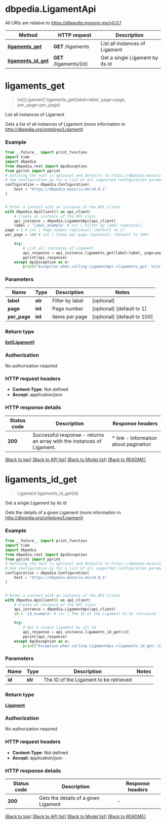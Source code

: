 # dbpedia.LigamentApi

All URIs are relative to *https://dbpedia.mosorio.me/v0.0.1*

Method | HTTP request | Description
------------- | ------------- | -------------
[**ligaments_get**](LigamentApi.md#ligaments_get) | **GET** /ligaments | List all instances of Ligament
[**ligaments_id_get**](LigamentApi.md#ligaments_id_get) | **GET** /ligaments/{id} | Get a single Ligament by its id


# **ligaments_get**
> list[Ligament] ligaments_get(label=label, page=page, per_page=per_page)

List all instances of Ligament

Gets a list of all instances of Ligament (more information in http://dbpedia.org/ontology/Ligament)

### Example

```python
from __future__ import print_function
import time
import dbpedia
from dbpedia.rest import ApiException
from pprint import pprint
# Defining the host is optional and defaults to https://dbpedia.mosorio.me/v0.0.1
# See configuration.py for a list of all supported configuration parameters.
configuration = dbpedia.Configuration(
    host = "https://dbpedia.mosorio.me/v0.0.1"
)


# Enter a context with an instance of the API client
with dbpedia.ApiClient() as api_client:
    # Create an instance of the API class
    api_instance = dbpedia.LigamentApi(api_client)
    label = 'label_example' # str | Filter by label (optional)
page = 1 # int | Page number (optional) (default to 1)
per_page = 100 # int | Items per page (optional) (default to 100)

    try:
        # List all instances of Ligament
        api_response = api_instance.ligaments_get(label=label, page=page, per_page=per_page)
        pprint(api_response)
    except ApiException as e:
        print("Exception when calling LigamentApi->ligaments_get: %s\n" % e)
```

### Parameters

Name | Type | Description  | Notes
------------- | ------------- | ------------- | -------------
 **label** | **str**| Filter by label | [optional] 
 **page** | **int**| Page number | [optional] [default to 1]
 **per_page** | **int**| Items per page | [optional] [default to 100]

### Return type

[**list[Ligament]**](Ligament.md)

### Authorization

No authorization required

### HTTP request headers

 - **Content-Type**: Not defined
 - **Accept**: application/json

### HTTP response details
| Status code | Description | Response headers |
|-------------|-------------|------------------|
**200** | Successful response - returns an array with the instances of Ligament. |  * link - Information about pagination <br>  |

[[Back to top]](#) [[Back to API list]](../README.md#documentation-for-api-endpoints) [[Back to Model list]](../README.md#documentation-for-models) [[Back to README]](../README.md)

# **ligaments_id_get**
> Ligament ligaments_id_get(id)

Get a single Ligament by its id

Gets the details of a given Ligament (more information in http://dbpedia.org/ontology/Ligament)

### Example

```python
from __future__ import print_function
import time
import dbpedia
from dbpedia.rest import ApiException
from pprint import pprint
# Defining the host is optional and defaults to https://dbpedia.mosorio.me/v0.0.1
# See configuration.py for a list of all supported configuration parameters.
configuration = dbpedia.Configuration(
    host = "https://dbpedia.mosorio.me/v0.0.1"
)


# Enter a context with an instance of the API client
with dbpedia.ApiClient() as api_client:
    # Create an instance of the API class
    api_instance = dbpedia.LigamentApi(api_client)
    id = 'id_example' # str | The ID of the Ligament to be retrieved

    try:
        # Get a single Ligament by its id
        api_response = api_instance.ligaments_id_get(id)
        pprint(api_response)
    except ApiException as e:
        print("Exception when calling LigamentApi->ligaments_id_get: %s\n" % e)
```

### Parameters

Name | Type | Description  | Notes
------------- | ------------- | ------------- | -------------
 **id** | **str**| The ID of the Ligament to be retrieved | 

### Return type

[**Ligament**](Ligament.md)

### Authorization

No authorization required

### HTTP request headers

 - **Content-Type**: Not defined
 - **Accept**: application/json

### HTTP response details
| Status code | Description | Response headers |
|-------------|-------------|------------------|
**200** | Gets the details of a given Ligament |  -  |

[[Back to top]](#) [[Back to API list]](../README.md#documentation-for-api-endpoints) [[Back to Model list]](../README.md#documentation-for-models) [[Back to README]](../README.md)

